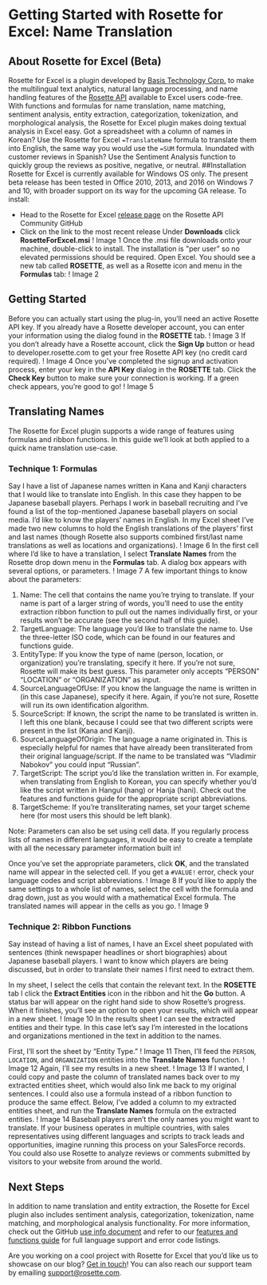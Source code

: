 # Getting Started with Rosette for Excel: Name Translation
## About Rosette for Excel (Beta)
Rosette for Excel is a plugin developed by [Basis Technology Corp.](https://www.rosette.com/about-us/) to make the multilingual text analytics, natural language processing, and name handling features of the [Rosette API](https://developer.rosette.com/) available to Excel users code-free. With functions and formulas for name translation, name matching, sentiment analysis, entity extraction, categorization, tokenization, and morphological analysis, the Rosette for Excel plugin makes doing textual analysis in Excel easy. Got a spreadsheet with a column of names in Korean? Use the Rosette for Excel `=TranslateName` formula to translate them into English, the same way you would use the `=SUM` formula. Inundated with customer reviews in Spanish? Use the Sentiment Analysis function to quickly group the reviews as positive, negative, or neutral. 
##Installation
Rosette for Excel is currently available for Windows OS only. The present beta release has been tested in Office 2010, 2013, and 2016 on Windows 7 and 10, with broader support on its way for the upcoming GA release. To install:
* Head to the Rosette for Excel [release page](https://github.com/rosette-api-community/rosette-for-excel/releases) on the Rosette API Community GitHub
* Click on the link to the most recent release 
Under **Downloads** click **RosetteForExcel.msi** 
! Image 1
Once the .msi file downloads onto your machine, double-click to install. The installation is "per user” so no elevated permissions should be required.
Open Excel. You should see a new tab called **ROSETTE**, as well as a Rosette icon and menu in the **Formulas** tab:
! Image 2
## Getting Started
Before you can actually start using the plug-in, you’ll need an active Rosette API key. If you already have a Rosette developer account, you can enter your information using the dialog found in the **ROSETTE** tab.
! Image 3
If you don’t already have a Rosette account, click the **Sign Up** button or head to developer.rosette.com to get your free Rosette API key (no credit card required). 
! Image 4
Once you’ve completed the signup and activation process, enter your key in the **API Key** dialog in the **ROSETTE** tab. Click the **Check Key** button to make sure your connection is working. If a green check appears, you’re good to go! 
! Image 5
## Translating Names
The Rosette for Excel plugin supports a wide range of features using formulas and ribbon functions. In this guide we’ll look at both applied to a quick name translation use-case.
### Technique 1: Formulas
Say I have a list of Japanese names written in Kana and Kanji characters that I would like to translate into English. In this case they happen to be Japanese baseball players. Perhaps I work in baseball recruiting and I’ve found a list of the top-mentioned Japanese baseball players on social media. I’d like to know the players’ names in English. In my Excel sheet I’ve made two new columns to hold the English translations of the players’ first and last names (though Rosette also supports combined first/last name translations as well as locations and organizations).
! Image 6
In the first cell where I’d like to have a translation, I select **Translate Names** from the Rosette drop down menu in the **Formulas** tab. A dialog box appears with several options, or parameters. 
! Image 7
A few important things to know about the parameters: 
1. Name: The cell that contains the name you’re trying to translate. If your name is part of a larger string of words, you’ll need to use the entity extraction ribbon function to pull out the names individually first, or your results won’t be accurate (see the second half of this guide).
2. TargetLanguage: The language you’d like to translate the name to. Use the three-letter ISO code, which can be found in our features and functions guide.
3. EntityType: If you know the type of name (person, location, or organization) you’re translating, specify it here. If you’re not sure, Rosette will make its best guess. This parameter only accepts “PERSON” “LOCATION” or “ORGANIZATION” as input.
4. SourceLanguageOfUse: If you know the language the name is written in (in this case Japanese), specify it here. Again, if you’re not sure, Rosette will run its own identification algorithm. 
5. SourceScript: If known, the script the name to be translated is written in. I left this one blank, because I could see that two different scripts were present in the list (Kana and Kanji).
6. SourceLanguageOfOrigin: The language a name originated in. This is especially helpful for names that have already been transliterated from their original language/script. If the name to be translated was “Vladimir Nabokov” you could input “Russian”. 
7. TargetScript: The script you’d like the translation written in. For example, when translating from English to Korean, you can specify whether you’d like the script written in Hangul (hang) or Hanja (hani). Check out the features and functions guide for the appropriate script abbreviations.
8. TargetScheme: If you’re transliterating names, set your target scheme here (for most users this should be left blank).

Note: Parameters can also be set using cell data. If you regularly process lists of names in different languages, it would be easy to create a template with all the necessary parameter information built in!

Once you’ve set the appropriate parameters, click **OK**, and the translated name will appear in the selected cell. If you get a `#VALUE!` error, check your language codes and script abbreviations. 
! Image 8
If you’d like to apply the same settings to a whole list of names, select the cell with the formula and drag down, just as you would with a mathematical Excel formula. The translated names will appear in the cells as you go.
! Image 9
### Technique 2: Ribbon Functions
Say instead of having a list of names, I have an Excel sheet populated with sentences (think newspaper headlines or short biographies) about Japanese baseball players. I want to know which players are being discussed, but in order to translate their names I first need to extract them. 

In my sheet, I select the cells that contain the relevant text. In the **ROSETTE** tab I click the **Extract Entities** icon in the ribbon and hit the **Go** button. A status bar will appear on the right hand side to show Rosette’s progress. When it finishes, you’ll see an option to open your results, which will appear in a new sheet. 
! Image 10
In the results sheet I can see the extracted entities and their type. In this case let’s say I’m interested in the locations and organizations mentioned in the text in addition to the names. 

First, I’ll  sort the sheet by “Entity Type.” 
! Image 11
Then, I’ll feed the `PERSON`, `LOCATION`, and `ORGANIZATION` entities into the **Translate Names** function. 
! Image 12
Again, I’ll see my results in a new sheet.
! Image 13
If I wanted, I could copy and paste the column of translated names back over to my extracted entities sheet, which would also link me back to my original sentences. I could also use a formula instead of a ribbon function to produce the same effect. Below, I’ve added a column to my extracted entities sheet, and run the **Translate Names** formula on the extracted entities.
! Image 14
Baseball players aren’t the only names you might want to translate. If your business operates in multiple countries, with sales representatives using different languages and scripts to track leads and opportunities, imagine running this process on your SalesForce records. You could also use Rosette to analyze reviews or comments submitted by visitors to your website from around the world. 
## Next Steps
In addition to name translation and entity extraction, the Rosette for Excel plugin also includes sentiment analysis, categorization, tokenization, name matching, and morphological analysis functionality. For more information, check out the GitHub [use info document](/useinfo.md) and refer to our [features and functions guide](https://developer.rosette.com/features-and-functions) for full language support and error code listings. 

Are you working on a cool project with Rosette for Excel that you’d like us to showcase on our blog? [Get in touch](mailto:community@rosette.com)! You can also reach our support team by emailing support@rosette.com. 
